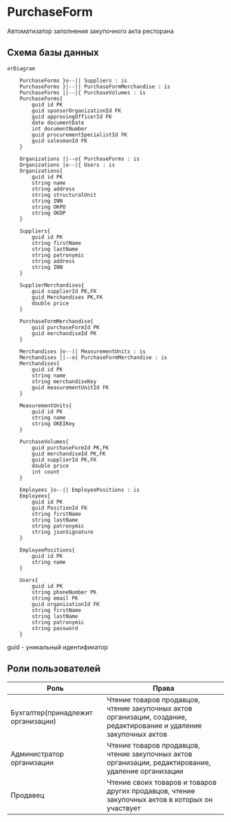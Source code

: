 # PurchaseForm
Автоматизатор заполнения закупочного акта ресторана

## Схема базы данных
```mermaid
erDiagram

    PurchaseForms }o--|| Suppliers : is
    PurchaseForms }|--|| PurchaseFormMerchandise : is
    PurchaseForms ||--|{ PurchaseVolumes : is
    PurchaseForms{
        guid id PK
        guid sponsorOrganizationId FK
        guid approvingOfficerId FK
        date documentDate
        int documentNumber
        guid procurementSpecialistId FK
        guid salesmanId FK
    }

    Organizations ||--o{ PurchaseForms : is
    Organizations |o--|{ Users : is
    Organizations{
        guid id PK
        string name
        string address
        string structuralUnit
        string INN
        string OKPO
        string OKDP
    }

    Suppliers{
        guid id PK
        string firstName
        string lastName
        string patronymic
        string address
        string INN
    }

    SupplierMerchandises{
        guid supplierId PK,FK
        guid Merchandises PK,FK
        double price
    }

    PurchaseFormMerchandise{
        guid purchaseFormId PK
        guid merchandiseId PK
    }

    Merchandises }o--|| MeasurementUnits : is
    Merchandises ||--o{ PurchaseFormMerchandise : is
    Merchandises{
        guid id PK
        string name
        string merchandiseKey
        guid measurementUnitId FK
    }

    MeasurementUnits{
        guid id PK
        string name
        string OKEIKey
    }

    PurchaseVolumes{
        guid purchaseFormId PK,FK
        guid merchandiseId PK,FK
        guid supplierId PK,FK
        double price
        int count
    }

    Employees }o--|| EmployeePositions : is
    Employees{
        guid id PK
        guid PositionId FK
        string firstName
        string lastName
        string patronymic
        string jsonSignature
    }

    EmployeePositions{
        guid id PK
        string name
    }

    Users{
        guid id PK
        string phoneNumber PK
        string email PK
        guid organizationId FK
        string firstName
        string lastName
        string patronymic
        string password
    }
```
guid - уникальный идентификатор

## Роли пользователей
|   Роль    |                               Права                                     |
|-----------|-------------------------------------------------------------------------|
| Бухгалтер(принадлежит организации) | Чтение товаров продавцов, чтение закупочных актов организации, создание, редактирование и удаление закупочных актов|
| Администратор организации | Чтение товаров продавцов, чтение закупочных актов организации, редактирование, удаление организации |
| Продавец | Чтение своих товаров и товаров других продавцов, чтение закупочных актов в которых он участвует|